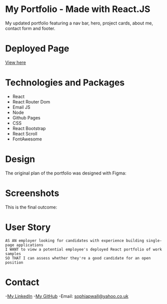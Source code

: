 # My Portfolio - Made with React.JS

My updated portfolio featuring a nav bar, hero, project cards, about me, contact form and footer.

# Deployed Page

[View here](https://sophia4422.github.io/my-react-portfolio/)

# Technologies and Packages

- React
- React Router Dom
- Email JS
- Node
- Github Pages
- CSS
- React Bootstrap
- React Scroll
- FontAwesome

# Design

The original plan of the portfolio was designed with Figma:

# Screenshots

This is the final outcome:

# User Story

```
AS AN employer looking for candidates with experience building single-page applications
I WANT to view a potential employee's deployed React portfolio of work samples
SO THAT I can assess whether they're a good candidate for an open position
```

# Contact

-[My LinkedIn]() -[My GitHub]()
-Email: sophiapwall@yahoo.co.uk
